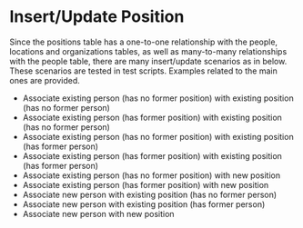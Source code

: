 # Insert/Update Position

Since the positions table has a one-to-one relationship with the people, locations and organizations tables, as well as many-to-many relationships with the people table, there are many insert/update scenarios as in below. These scenarios are tested in test scripts. Examples related to the main ones are provided.

- Associate existing person (has no former position) with existing position (has no former person)
- Associate existing person (has former position) with existing position (has no former person)
- Associate existing person (has no former position) with existing position (has former person)
- Associate existing person (has former position) with existing position (has former person)
- Associate existing person (has no former position) with new position
- Associate existing person (has former position) with new position
- Associate new person with existing position (has no former person)
- Associate new person with existing position (has former person)
- Associate new person with new position